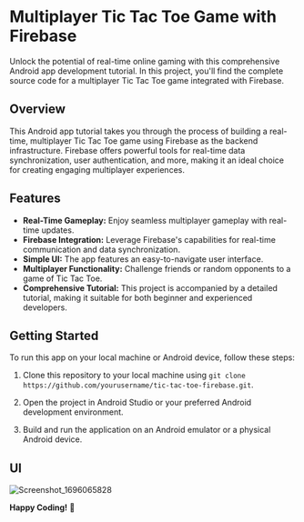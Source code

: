 # Multiplayer Tic Tac Toe Game with Firebase

Unlock the potential of real-time online gaming with this comprehensive Android app development tutorial. In this project, you'll find the complete source code for a multiplayer Tic Tac Toe game integrated with Firebase.

## Overview

This Android app tutorial takes you through the process of building a real-time, multiplayer Tic Tac Toe game using Firebase as the backend infrastructure. Firebase offers powerful tools for real-time data synchronization, user authentication, and more, making it an ideal choice for creating engaging multiplayer experiences.

## Features

- **Real-Time Gameplay:** Enjoy seamless multiplayer gameplay with real-time updates.
- **Firebase Integration:** Leverage Firebase's capabilities for real-time communication and data synchronization.
- **Simple UI:** The app features an easy-to-navigate user interface.
- **Multiplayer Functionality:** Challenge friends or random opponents to a game of Tic Tac Toe.
- **Comprehensive Tutorial:** This project is accompanied by a detailed tutorial, making it suitable for both beginner and experienced developers.

## Getting Started

To run this app on your local machine or Android device, follow these steps:

1. Clone this repository to your local machine using `git clone https://github.com/yourusername/tic-tac-toe-firebase.git`.

2. Open the project in Android Studio or your preferred Android development environment.

3. Build and run the application on an Android emulator or a physical Android device.

## UI
![Screenshot_1696065828](https://github.com/bimalkaf/Android_TicTacToe_Online/assets/60041910/1492b4d6-90c6-4e1b-864c-5b54ab10345f)

**Happy Coding!** 🚀

